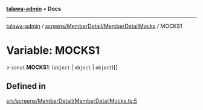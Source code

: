 [**talawa-admin**](../../../../README.md) • **Docs**

***

[talawa-admin](../../../../modules.md) / [screens/MemberDetail/MemberDetailMocks](../README.md) / MOCKS1

# Variable: MOCKS1

\> `const` **MOCKS1**: (`object` \| `object` \| `object`)[]

## Defined in

[src/screens/MemberDetail/MemberDetailMocks.ts:5](https://github.com/PalisadoesFoundation/talawa-admin/blob/7a991b3aa824070bd53d6367f1ce7f072321af88/src/screens/MemberDetail/MemberDetailMocks.ts#L5)
